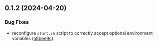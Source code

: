## 0.1.2 (2024-04-20)


### Bug Fixes

* reconfigure `start.sh` script to correctly accept optional environment variables ([a8bee9c](https://github.com/binary-braids/github-actions-runner/commit/a8bee9cef55d4123649270889adb3f0c22965a72))



